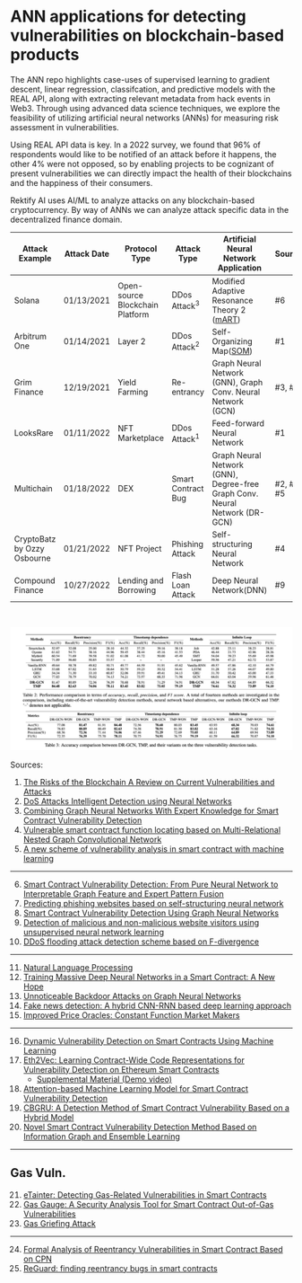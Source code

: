 # ANN applications for detecting vulnerabilities on blockchain-based products

The ANN repo highlights case-uses of supervised learning to gradient descent, linear regression, classifcation, and predictive models with the REAL API, along with extracting relevant metadata from hack events in Web3. Through using advanced data science techniques, we explore the feasibility of utilizing artificial neural networks (ANNs) for measuring risk assessment in vulnerabilities. 

Using REAL API data is key. In a 2022 survey, we found that 96% of respondents would like to be notified of an attack before it happens, the other 4% were not opposed, so by enabling projects to be cognizant of present vulnerabilities we can directly impact the health of their blockchains and the happiness of their consumers.

Rektify AI uses AI/ML to analyze attacks on any blockchain-based cryptocurrency. By way of ANNs we can analyze attack specific data in the decentralized finance domain. 

| Attack Example | Attack Date | Protocol Type | Attack Type  | Artificial Neural Network Application | Sources |  
|-----------| -------- | -------- | ------------- | -------------- | ----------- |
| Solana | 01/13/2021 | Open-source Blockchain Platform |  DDos Attack<sup>3</sup>   | Modified Adaptive Resonance Theory 2 ([mART](http://techlab.bu.edu/resources/cat/C54/index.html)) | #6 |
| Arbitrum One | 01/14/2021 | Layer 2 |  DDos Attack<sup>2</sup> | Self-Organizing Map([SOM](https://pypi.org/project/sklearn-som/)) | #1 |
| Grim Finance | 12/19/2021 | Yield Farming | Re-entrancy | Graph Neural Network (GNN), Graph Conv. Neural Network (GCN) |#3, #5 |
| LooksRare | 01/11/2022 | NFT Marketplace |  DDos Attack<sup>1</sup>  | Feed-forward Neural Network   | #1 |
| Multichain | 01/18/2022 | DEX | Smart Contract Bug  | Graph Neural Network (GNN), Degree-free Graph Conv. Neural Network (DR-GCN) | #2, #3, #5  |
| CryptoBatz by Ozzy Osbourne | 01/21/2022 | NFT Project |  Phishing Attack | Self-structuring Neural Network | #4 |
| Compound Finance | 10/27/2022 | Lending and Borrowing |  Flash Loan Attack | Deep Neural Network(DNN) | #9 |
</br>


<!-- image -->
<p style="text-align:center;">
  <img src="attacks-transformers.png" alt="tensor flow" width="800" class="center" style="margin-right: 5px;"/>
</p>


Sources:
1. [The Risks of the Blockchain A Review on Current Vulnerabilities and Attacks](https://isyou.info/jisis/vol10/no3/jisis-2020-vol10-no3-06.pdf)
2. [DoS Attacks Intelligent Detection using Neural Networks](https://reader.elsevier.com/reader/sd/pii/S1319157806800029?token=2EF11E26C870D27055A3E24E1E9E5FA0BBE72443A8FAB2CAC51BA87B480D569CF612869DB9F56B18D546E3FC4AAAE771&originRegion=us-east-1&originCreation=20220128064013)
3. [Combining Graph Neural Networks With Expert Knowledge for Smart Contract Vulnerability Detection](https://ieeexplore.ieee.org/abstract/document/9477066)
4. [Vulnerable smart contract function locating based on Multi-Relational Nested Graph Convolutional Network](https://www.sciencedirect.com/science/article/abs/pii/S016412122300170X?via%3Dihub)
5. [A new scheme of vulnerability analysis in smart contract with machine learning](https://link.springer.com/article/10.1007/s11276-020-02379-z)

----

6. [Smart Contract Vulnerability Detection: From Pure Neural Network to Interpretable Graph Feature and Expert Pattern Fusion](https://arxiv.org/abs/2106.09282)
7. [Predicting phishing websites based on self-structuring neural network](https://link.springer.com/article/10.1007/s00521-013-1490-z)
8. [Smart Contract Vulnerability Detection Using Graph Neural Networks](https://www.ijcai.org/Proceedings/2020/0454.pdf)
9. [Detection of malicious and non-malicious website visitors using unsupervised neural network learning](https://www.sciencedirect.com/science/article/abs/pii/S1568494612003778)
10. [DDoS flooding attack detection scheme based on F-divergence](https://www.sciencedirect.com/science/article/abs/pii/S0140366412001156)

----

11. [Natural Language Processing](https://strathprints.strath.ac.uk/2611/1/strathprints002611.pdf)
12. [Training Massive Deep Neural Networks in a Smart
Contract: A New Hope](https://arxiv.org/pdf/2106.14763.pdf)
13. [Unnoticeable Backdoor Attacks on Graph Neural Networks](https://arxiv.org/abs/2303.01263)
14. [Fake news detection: A hybrid CNN-RNN based deep learning approach](https://www.sciencedirect.com/science/article/pii/S2667096820300070)
15. [Improved Price Oracles: Constant Function Market Makers](https://arxiv.org/pdf/2003.10001.pdf)

----

16. [Dynamic Vulnerability Detection on Smart Contracts Using Machine Learning](https://arxiv.org/pdf/2102.07420.pdf)
17. [Eth2Vec: Learning Contract-Wide Code Representations for Vulnerability Detection on Ethereum Smart Contracts](https://dl.acm.org/doi/pdf/10.1145/3457337.3457841) </br>
     - [Supplemental Material (Demo video)](https://dl.acm.org/doi/abs/10.1145/3457337.3457841)
18. [Attention-based Machine Learning Model for Smart Contract Vulnerability Detection](https://iopscience.iop.org/article/10.1088/1742-6596/1820/1/012004/pdf)
19. [CBGRU: A Detection Method of Smart Contract Vulnerability Based on a Hybrid Model](https://www.mdpi.com/1424-8220/22/9/3577)
20. [Novel Smart Contract Vulnerability Detection Method Based on Information Graph and Ensemble Learning](https://www.mdpi.com/1424-8220/22/9/3581)

----


## Gas Vuln.
21. [eTainter: Detecting Gas-Related Vulnerabilities in Smart Contracts](https://people.ece.ubc.ca/mjulia/publications/eTainter_2022.pdf)
22. [Gas Gauge: A Security Analysis Tool for Smart Contract Out-of-Gas Vulnerabilities](https://arxiv.org/abs/2112.14771)
23. [Gas Griefing Attack](https://www.linkedin.com/pulse/gas-griefing-attack-olympix/)

----
24. [Formal Analysis of Reentrancy Vulnerabilities in Smart Contract Based on CPN](https://www.mdpi.com/2079-9292/12/10/2152)
25. [ReGuard: finding reentrancy bugs in smart contracts](https://dl.acm.org/doi/10.1145/3183440.3183495)
